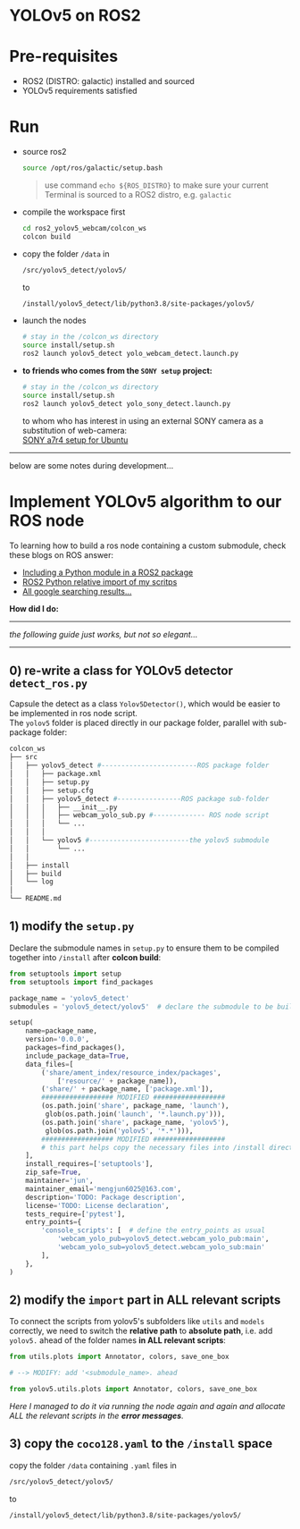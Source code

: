 # YOLOv5 on ROS2
# Pre-requisites
- ROS2 (DISTRO: galactic) installed and sourced
- YOLOv5 requirements satisfied
# Run
- source ros2
    ```bash
    source /opt/ros/galactic/setup.bash
    ```
    > use command `echo ${ROS_DISTRO}` to make sure your current Terminal is sourced to a ROS2 distro, e.g. `galactic`
- compile the workspace first  
    ```bash
    cd ros2_yolov5_webcam/colcon_ws
    colcon build
    ```
- copy the folder `/data` in
    ```bash
    /src/yolov5_detect/yolov5/
    ```
    to
    ```bash
    /install/yolov5_detect/lib/python3.8/site-packages/yolov5/
    ```
- launch the nodes  
    ```bash
    # stay in the /colcon_ws directory
    source install/setup.sh
    ros2 launch yolov5_detect yolo_webcam_detect.launch.py
    ```
- **to friends who comes from the `SONY setup` project:**
    ```bash
    # stay in the /colcon_ws directory
    source install/setup.sh
    ros2 launch yolov5_detect yolo_sony_detect.launch.py
    ```
    to whom who has interest in using an external SONY camera as a substitution of web-camera:  
    [SONY a7r4 setup for Ubuntu](sony_ubuntu_setup.md)

***
below are some notes during development...
# Implement YOLOv5 algorithm to our ROS node
To learning how to build a ros node containing a custom submodule, check these blogs on ROS answer:  
- [Including a Python module in a ROS2 package](https://answers.ros.org/question/367793/including-a-python-module-in-a-ros2-package/)  
- [ROS2 Python relative import of my scritps](https://answers.ros.org/question/349790/ros2-python-relative-import-of-my-scritps/)  
- [All google searching results...](https://www.google.com/search?q=submodules+in+setup.py+ros2&client=ubuntu&hs=0q9&channel=fs&sxsrf=ALiCzsacZQxK4_Va23YuXsC5pibK9ZZAMw%3A1666093937039&ei=cZNOY8P5AcPEkwW1o6f4CQ&ved=0ahUKEwiD9p3K2-n6AhVD4qQKHbXRCZ8Q4dUDCA4&uact=5&oq=submodules+in+setup.py+ros2&gs_lcp=Cgdnd3Mtd2l6EAMyBQgAEKIEOgoIABBHENYEELADOg0IABDkAhDWBBCwAxgBOggIABAIEAcQHjoFCAAQhgM6CAghEMMEEKABSgQITRgBSgQIQRgASgQIRhgBUPIGWLSaAmDJnAJoAnABeACAAbwCiAGoDZIBBzEuOS4wLjGYAQCgAQGgAQLIAQ3AAQHaAQYIARABGAk&sclient=gws-wiz)

**How did I do:** 
***
*the following guide just works, but not so elegant...*
*** 
## 0) re-write a class for YOLOv5 detector `detect_ros.py`
Capsule the detect as a class `Yolov5Detector()`, which would be easier to be implemented in ros node script.  
The `yolov5` folder is placed directly in our package folder, parallel with sub-package folder:
```bash
colcon_ws
├── src
│   ├── yolov5_detect #------------------------ROS package folder
│   │   ├── package.xml
│   │   ├── setup.py
│   │   ├── setup.cfg
│   │   ├── yolov5_detect #----------------ROS package sub-folder
│   │   │   ├── __init__.py
│   │   │   ├── webcam_yolo_sub.py #------------- ROS node script
│   │   │   └── ...
│   │   │
│   │   └── yolov5 #-------------------------the yolov5 submodule
│   │       └── ...
│   │
│   ├── install
│   ├── build
│   └── log
│
└── README.md
```
## 1) modify the `setup.py`
Declare the submodule names in `setup.py` to ensure them to be compiled together into `/install` after **colcon build**:
```python
from setuptools import setup
from setuptools import find_packages

package_name = 'yolov5_detect'
submodules = 'yolov5_detect/yolov5'  # declare the submodule to be build

setup(
    name=package_name,
    version='0.0.0',
    packages=find_packages(),
    include_package_data=True,
    data_files=[
        ('share/ament_index/resource_index/packages',
            ['resource/' + package_name]),
        ('share/' + package_name, ['package.xml']),
        ################## MODIFIED ##################
        (os.path.join('share', package_name, 'launch'),
         glob(os.path.join('launch', '*.launch.py'))),
        (os.path.join('share', package_name, 'yolov5'),
         glob(os.path.join('yolov5', '*.*'))),
        ################## MODIFIED ##################
        # this part helps copy the necessary files into /install directory
    ],
    install_requires=['setuptools'],
    zip_safe=True,
    maintainer='jun',
    maintainer_email='mengjun6025@163.com',
    description='TODO: Package description',
    license='TODO: License declaration',
    tests_require=['pytest'],
    entry_points={
        'console_scripts': [  # define the entry_points as usual
            'webcam_yolo_pub=yolov5_detect.webcam_yolo_pub:main',
            'webcam_yolo_sub=yolov5_detect.webcam_yolo_sub:main'
        ],
    },
)
```
## 2) modify the `import` part in ALL relevant scripts
To connect the scripts from yolov5's subfolders like `utils` and `models` correctly, we need to switch the **relative path** to **absolute path**, i.e. add `yolov5.` ahead of the folder names **in ALL relevant scripts**:
```python
from utils.plots import Annotator, colors, save_one_box

# --> MODIFY: add '<submodule_name>. ahead

from yolov5.utils.plots import Annotator, colors, save_one_box
```
*Here I managed to do it via running the node again and again and allocate ALL the relevant scripts in the **error messages**.*
## 3) copy the `coco128.yaml` to the `/install` space
copy the folder `/data` containing `.yaml` files in
```bash
/src/yolov5_detect/yolov5/
```
to
```bash
/install/yolov5_detect/lib/python3.8/site-packages/yolov5/
```
